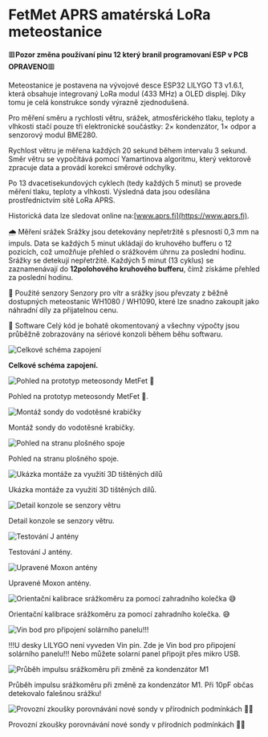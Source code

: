 <!-- formatovani Markdown nebo html
kdyz neni obrazek 800x600 
<img src="Obrazky/obrazek.jpg" width="400" alt="náhled" />
<p>Celkové schéma zapojení.</p>
<img src="Obrazky/20250606_231952.jpg" width="800" height="600" alt="schema" /></p> 
-->

# FetMet APRS amatérská LoRa meteostanice

🟥**Pozor změna používaní pinu 12 který branil programovaní ESP v PCB OPRAVENO**🟥


Meteostanice je postavena na vývojové desce ESP32 LILYGO T3 v1.6.1, která obsahuje integrovaný LoRa modul (433 MHz) a OLED displej. Díky tomu je celá konstrukce sondy výrazně zjednodušená.

Pro měření směru a rychlosti větru, srážek, atmosférického tlaku, teploty a vlhkosti stačí pouze tři elektronické součástky:
2× kondenzátor, 1× odpor a senzorový modul BME280.

Rychlost větru je měřena každých 20 sekund během intervalu 3 sekund.
Směr větru se vypočítává pomocí Yamartinova algoritmu, který vektorově zpracuje data a provádí korekci směrové odchylky.

Po 13 dvacetisekundových cyklech (tedy každých 5 minut) se provede měření tlaku, teploty a vlhkosti. Výsledná data jsou odesílána prostřednictvím sítě LoRa APRS.

Historická data lze sledovat online na:[www.aprs.fi](https://www.aprs.fi).

🌧️ Měření srážek
Srážky jsou detekovány nepřetržitě s přesností 0,3 mm na impuls.
Data se každých 5 minut ukládají do kruhového bufferu o 12 pozicích, což umožňuje přehled o srážkovém úhrnu za poslední hodinu.
Srážky se detekují nepřetržitě. Každých 5 minut (13 cyklus) se zaznamenávají do **12polohového kruhového bufferu**, čímž získáme přehled za poslední hodinu.

🔩 Použité senzory
Senzory pro vítr a srážky jsou převzaty z běžně dostupných meteostanic WH1080 / WH1090, které lze snadno zakoupit jako náhradní díly za přijatelnou cenu.

🧠 Software
Celý kód je bohatě okomentovaný a všechny výpočty jsou průběžně zobrazovány na sériové konzoli během běhu softwaru.

![Celkové schéma zapojení](Obrazky/fet-wx.jpg)

**Celkové schéma zapojení.**

![Pohled na prototyp meteosondy MetFet 🙂](Obrazky/20250606_231952.jpg)

Pohled na prototyp meteosondy MetFet 🙂.

![Montáž sondy do vodotěsné krabičky](Obrazky/20250604_143648.jpg)

Montáž sondy do vodotěsné krabičky.

![Pohled na stranu plošného spoje](Obrazky/20250604_133616.jpg)

Pohled na stranu plošného spoje.

![Ukázka montáže za využití 3D tištěných dílů](Obrazky/20250620_184324.jpg)

Ukázka montáže za využití 3D tištěných dílů.

![Detail konzole se senzory větru](Obrazky/20250620_184329.jpg)

Detail konzole se senzory větru.

![Testování J antény](Obrazky/20240724_181448.jpg)

Testování J antény.

![Upravené Moxon antény](Obrazky/20240807_154659.jpg)

Upravené Moxon antény.

![Orientační kalibrace srážkoměru za pomocí zahradního kolečka 😅](Obrazky/20250605_061626.jpg)

Orientační kalibrace srážkoměru za pomocí zahradního kolečka. 😅

![Vin bod pro připojení solárního panelu!!!](Obrazky/20250613_223206.jpg)

!!!U desky LILYGO není vyveden Vin pin. Zde je Vin bod pro připojení solárního panelu!!!
Nebo můžete solarní panel připojit přes mikro USB.

![Průběh impulsu srážkoměru při změně za kondenzátor M1](Obrazky/20250615_195441.jpg)

Průběh impulsu srážkoměru při změně za kondenzátor M1. Při 10pF občas detekovalo falešnou srážku!

![Provozní zkoušky porovnávání nové sondy v přírodních podmínkách 💪😁](Obrazky/20250620_190045.jpg)

Provozní zkoušky porovnávání nové sondy v přírodních podmínkách 💪😁



